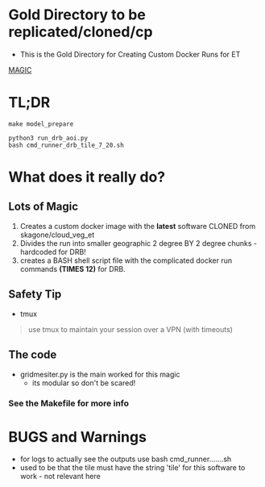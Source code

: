 # Gold Directory to be replicated/cloned/cp
- This is the Gold Directory for Creating Custom Docker Runs for ET

[MAGIC](#lots-of-magic)
# TL;DR

```
make model_prepare
```

```
python3 run_drb_aoi.py
bash cmd_runner_drb_tile_7_20.sh

```

# What does it really do?

## Lots of Magic

1. Creates a custom docker image with the **latest** software CLONED from skagone/cloud_veg_et
2. Divides the run into smaller geographic 2 degree BY 2 degree chunks - hardcoded for DRB!
3. creates a BASH shell script file with the complicated docker run commands **(TIMES 12)** for DRB.

## Safety Tip

- tmux

> use tmux to maintain your session over a VPN (with timeouts)

## The code
- gridmesiter.py is the main worked for this magic
  - its modular so don't be scared!

### See the Makefile for more info

# BUGS and Warnings

 - for logs to actually see the outputs use bash cmd_runner.......sh
 - used to be that the tile must have the string 'tile' for this software to work - not relevant here

